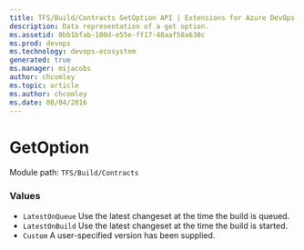 ```yaml
---
title: TFS/Build/Contracts GetOption API | Extensions for Azure DevOps Services
description: Data representation of a get option.
ms.assetid: 0bb1bfab-100d-e55e-ff17-48aaf58a638c
ms.prod: devops
ms.technology: devops-ecosystem
generated: true
ms.manager: mijacobs
author: chcomley
ms.topic: article
ms.author: chcomley
ms.date: 08/04/2016
---
```


# GetOption

Module path: `TFS/Build/Contracts`

### Values

* `LatestOnQueue` Use the latest changeset at the time the build is queued.
* `LatestOnBuild` Use the latest changeset at the time the build is started.
* `Custom` A user-specified version has been supplied.
